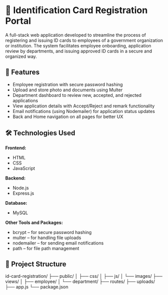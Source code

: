 # 🪪 Identification Card Registration Portal

A full-stack web application developed to streamline the process of registering and issuing ID cards to employees of a government organization or institution. The system facilitates employee onboarding, application review by departments, and issuing approved ID cards in a secure and organized way.

## 🚀 Features

- Employee registration with secure password hashing
- Upload and store photo and documents using Multer
- Department dashboard to review new, accepted, and rejected applications
- View application details with Accept/Reject and remark functionality
- Email notifications (using Nodemailer) for application status updates
- Back and Home navigation on all pages for better UX

## 🛠️ Technologies Used

**Frontend:**
- HTML
- CSS
- JavaScript

**Backend:**
- Node.js
- Express.js

**Database:**
- MySQL

**Other Tools and Packages:**
- bcrypt – for secure password hashing
- multer – for handling file uploads
- nodemailer – for sending email notifications
- path – for file path management

## 📁 Project Structure

id-card-registration/
├── public/
│ ├── css/
│ ├── js/
│ └── images/
├── views/
│ ├── employee/
│ └── department/
├── routes/
├── uploads/
├── app.js
└── package.json
